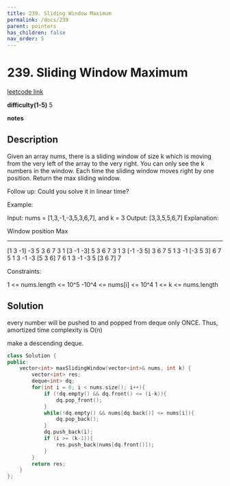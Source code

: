 ```yaml
---
title: 239. Sliding Window Maximum
permalink: /docs/239
parent: pointers
has_children: false
nav_order: 5
---
```

# 239. Sliding Window Maximum
[leetcode link](https://leetcode.com/problems/sliding-window-maximum/)

**difficulty(1-5)** 
5

**notes**   


## Description
Given an array nums, there is a sliding window of size k which is moving from the very left of the array to the very right. You can only see the k numbers in the window. Each time the sliding window moves right by one position. Return the max sliding window.

Follow up:
Could you solve it in linear time?

Example:

Input: nums = [1,3,-1,-3,5,3,6,7], and k = 3
Output: [3,3,5,5,6,7] 
Explanation: 

Window position                Max
---------------               -----
[1  3  -1] -3  5  3  6  7       3
 1 [3  -1  -3] 5  3  6  7       3
 1  3 [-1  -3  5] 3  6  7       5
 1  3  -1 [-3  5  3] 6  7       5
 1  3  -1  -3 [5  3  6] 7       6
 1  3  -1  -3  5 [3  6  7]      7
 

Constraints:

1 <= nums.length <= 10^5
-10^4 <= nums[i] <= 10^4
1 <= k <= nums.length

## Solution
every number will be pushed to and popped from deque only ONCE. Thus, amortized time complexity is O(n)

make a descending deque. 

```c++
class Solution {
public:
    vector<int> maxSlidingWindow(vector<int>& nums, int k) {
        vector<int> res;
        deque<int> dq;
        for(int i = 0; i < nums.size(); i++){
            if (!dq.empty() && dq.front() <= (i-k)){
                dq.pop_front();
            }
            while(!dq.empty() && nums[dq.back()] <= nums[i]){
                dq.pop_back();
            }
            dq.push_back(i);
            if (i >= (k-1)){
                res.push_back(nums[dq.front()]);
            }
        }
        return res;
    }
};
```

<!-- 
Default label
{: .label }

Blue label
{: .label .label-blue }

Stable
{: .label .label-green }

New release
{: .label .label-purple }

Coming soon
{: .label .label-yellow }

Deprecated
{: .label .label-red } -->
